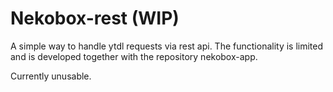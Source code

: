 # Nekobox-rest (WIP)
A simple way to handle ytdl requests via rest api.
The functionality is limited and is developed together with the repository nekobox-app.

Currently unusable.